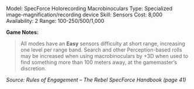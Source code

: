 Model: SpecForce Holorecording Macrobinoculars
Type: Specialized image-magnification/recording device
Skill: Sensors
Cost: 8,000
Availability: 2
Range: 100-250/500/1,000

 **Game Notes:**
>  All modes have an **Easy** sensors difficulty at short range, increasing one level per range band. Search and other Perception-based rolls may be increased when using macrobinoculars by +3D when used to find something more than 100 meters away, at the gamemaster’s discretion.

*Source: Rules of Engagement – The Rebel SpecForce Handbook (page 41)*